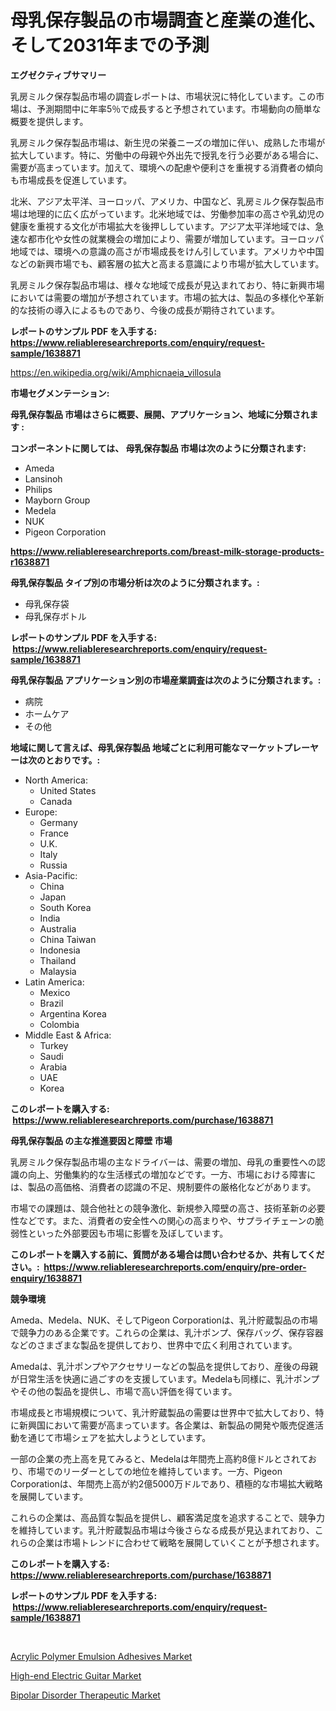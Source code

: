 <p><h1>母乳保存製品の市場調査と産業の進化、そして2031年までの予測</h1></p><p><strong>エグゼクティブサマリー</strong></p>
<p><p>乳房ミルク保存製品市場の調査レポートは、市場状況に特化しています。この市場は、予測期間中に年率5％で成長すると予想されています。市場動向の簡単な概要を提供します。</p><p>乳房ミルク保存製品市場は、新生児の栄養ニーズの増加に伴い、成熟した市場が拡大しています。特に、労働中の母親や外出先で授乳を行う必要がある場合に、需要が高まっています。加えて、環境への配慮や便利さを重視する消費者の傾向も市場成長を促進しています。</p><p>北米、アジア太平洋、ヨーロッパ、アメリカ、中国など、乳房ミルク保存製品市場は地理的に広く広がっています。北米地域では、労働参加率の高さや乳幼児の健康を重視する文化が市場拡大を後押ししています。アジア太平洋地域では、急速な都市化や女性の就業機会の増加により、需要が増加しています。ヨーロッパ地域では、環境への意識の高さが市場成長をけん引しています。アメリカや中国などの新興市場でも、顧客層の拡大と高まる意識により市場が拡大しています。</p><p>乳房ミルク保存製品市場は、様々な地域で成長が見込まれており、特に新興市場においては需要の増加が予想されています。市場の拡大は、製品の多様化や革新的な技術の導入によるものであり、今後の成長が期待されています。</p></p>
<p><strong>レポートのサンプル PDF を入手する: <a href="https://www.reliableresearchreports.com/enquiry/request-sample/1638871">https://www.reliableresearchreports.com/enquiry/request-sample/1638871</a></strong></p>
<p><a href="https://en.wikipedia.org/wiki/Amphicnaeia_villosula">https://en.wikipedia.org/wiki/Amphicnaeia_villosula</a></p>
<p><strong>市場セグメンテーション:</strong></p>
<p><strong> 母乳保存製品 市場はさらに概要、展開、アプリケーション、地域に分類されます :</strong></p>
<p><strong>コンポーネントに関しては、 母乳保存製品 市場は次のように分類されます: &nbsp;</strong></p>
<p><ul><li>Ameda</li><li>Lansinoh</li><li>Philips</li><li>Mayborn Group</li><li>Medela</li><li>NUK</li><li>Pigeon Corporation</li></ul></p>
<p><strong><a href="https://www.reliableresearchreports.com/breast-milk-storage-products-r1638871">https://www.reliableresearchreports.com/breast-milk-storage-products-r1638871</a></strong></p>
<p><strong> 母乳保存製品 タイプ別の市場分析は次のように分類されます。:</strong></p>
<p><ul><li>母乳保存袋</li><li>母乳保存ボトル</li></ul></p>
<p><strong>レポートのサンプル PDF を入手する: &nbsp;<a href="https://www.reliableresearchreports.com/enquiry/request-sample/1638871">https://www.reliableresearchreports.com/enquiry/request-sample/1638871</a></strong></p>
<p><strong> 母乳保存製品 アプリケーション別の市場産業調査は次のように分類されます。:</strong></p>
<p><ul><li>病院</li><li>ホームケア</li><li>その他</li></ul></p>
<p><strong>地域に関して言えば、母乳保存製品 地域ごとに利用可能なマーケットプレーヤーは次のとおりです。:</strong></p>
<p><ul>
    <li>
        North America:
        <ul>
            <li>United States</li>
            <li>Canada</li>
        </ul>
    </li>
    <li>
        Europe:
        <ul>
            <li>Germany</li>
            <li>France</li>
            <li>U.K.</li>
            <li>Italy</li>
            <li>Russia</li>
        </ul>
    </li>
    <li>
        Asia-Pacific:
        <ul>
            <li>China</li>
            <li>Japan</li>
            <li>South Korea</li>
            <li>India</li>
            <li>Australia</li>
            <li>China Taiwan</li>
            <li>Indonesia</li>
            <li>Thailand</li>
            <li>Malaysia</li>
        </ul>
    </li>
    <li>
        Latin America:
        <ul>
            <li>Mexico</li>
            <li>Brazil</li>
            <li>Argentina Korea</li>
            <li>Colombia</li>
        </ul>
    </li>
    <li>
        Middle East & Africa:
        <ul>
            <li>Turkey</li>
            <li>Saudi</li>
            <li>Arabia</li>
            <li>UAE</li>
            <li>Korea</li>
        </ul>
    </li>
    </ul></p>
<p><strong>このレポートを購入する: &nbsp;<a href="https://www.reliableresearchreports.com/purchase/1638871">https://www.reliableresearchreports.com/purchase/1638871</a></strong></p>
<p><strong>母乳保存製品 の主な推進要因と障壁 市場</strong></p>
<p><p>乳房ミルク保存製品市場の主なドライバーは、需要の増加、母乳の重要性への認識の向上、労働集約的な生活様式の増加などです。一方、市場における障害には、製品の高価格、消費者の認識の不足、規制要件の厳格化などがあります。</p><p>市場での課題は、競合他社との競争激化、新規参入障壁の高さ、技術革新の必要性などです。また、消費者の安全性への関心の高まりや、サプライチェーンの脆弱性といった外部要因も市場に影響を及ぼしています。</p></p>
<p><strong>このレポートを購入する前に、質問がある場合は問い合わせるか、共有してください。:&nbsp; <a href="https://www.reliableresearchreports.com/enquiry/pre-order-enquiry/1638871">https://www.reliableresearchreports.com/enquiry/pre-order-enquiry/1638871</a></strong></p>
<p><strong>競争環境</strong></p>
<p><p>Ameda、Medela、NUK、そしてPigeon Corporationは、乳汁貯蔵製品の市場で競争力のある企業です。これらの企業は、乳汁ポンプ、保存バッグ、保存容器などのさまざまな製品を提供しており、世界中で広く利用されています。</p><p>Amedaは、乳汁ポンプやアクセサリーなどの製品を提供しており、産後の母親が日常生活を快適に過ごすのを支援しています。Medelaも同様に、乳汁ポンプやその他の製品を提供し、市場で高い評価を得ています。</p><p>市場成長と市場規模について、乳汁貯蔵製品の需要は世界中で拡大しており、特に新興国において需要が高まっています。各企業は、新製品の開発や販売促進活動を通じて市場シェアを拡大しようとしています。</p><p>一部の企業の売上高を見てみると、Medelaは年間売上高約8億ドルとされており、市場でのリーダーとしての地位を維持しています。一方、Pigeon Corporationは、年間売上高が約2億5000万ドルであり、積極的な市場拡大戦略を展開しています。</p><p>これらの企業は、高品質な製品を提供し、顧客満足度を追求することで、競争力を維持しています。乳汁貯蔵製品市場は今後さらなる成長が見込まれており、これらの企業は市場トレンドに合わせて戦略を展開していくことが予想されます。</p></p>
<p><strong>このレポートを購入する: &nbsp; <a href="https://www.reliableresearchreports.com/purchase/1638871">https://www.reliableresearchreports.com/purchase/1638871</a></strong></p>
<p><strong>レポートのサンプル PDF を入手する: &nbsp;<a href="https://www.reliableresearchreports.com/enquiry/request-sample/1638871">https://www.reliableresearchreports.com/enquiry/request-sample/1638871</a></strong><strong></strong></p>
<p>&nbsp;</p>
<p><p><a href="https://github.com/mqlmqing52/Market-Research-Report-List-1/blob/main/acrylic-polymer-emulsion-adhesives-market.md">Acrylic Polymer Emulsion Adhesives Market</a></p><p><a href="https://github.com/Jeralderzog65756e/Market-Research-Report-List-1/blob/main/high-end-electric-guitar-market.md">High-end Electric Guitar Market</a></p><p><a href="https://issuu.com/reportprime-2/docs/bipolar-disorder-therapeutic-market-size-2030.pptx">Bipolar Disorder Therapeutic Market</a></p></p>